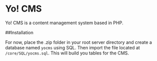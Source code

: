 # Yo! CMS

Yo! CMS is a content management system based in PHP.

##Installation

For now, place the .zip folder in your root server directory and create a database named `yocms` using SQL. Then import the file located at `/core/SQL/yocms.sql`. This will build you tables for the CMS.